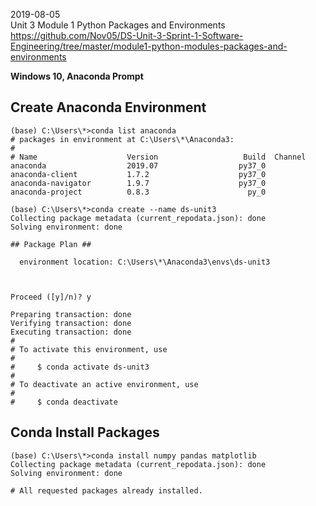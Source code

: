 2019-08-05  
Unit 3 Module 1 Python Packages and Environments  
https://github.com/Nov05/DS-Unit-3-Sprint-1-Software-Engineering/tree/master/module1-python-modules-packages-and-environments

**Windows 10, Anaconda Prompt**  

## Create Anaconda Environment

```
(base) C:\Users\*>conda list anaconda
# packages in environment at C:\Users\*\Anaconda3:
#
# Name                    Version                   Build  Channel
anaconda                  2019.07                  py37_0
anaconda-client           1.7.2                    py37_0
anaconda-navigator        1.9.7                    py37_0
anaconda-project          0.8.3                      py_0

(base) C:\Users\*>conda create --name ds-unit3
Collecting package metadata (current_repodata.json): done
Solving environment: done

## Package Plan ##

  environment location: C:\Users\*\Anaconda3\envs\ds-unit3



Proceed ([y]/n)? y

Preparing transaction: done
Verifying transaction: done
Executing transaction: done
#
# To activate this environment, use
#
#     $ conda activate ds-unit3
#
# To deactivate an active environment, use
#
#     $ conda deactivate
```

## Conda Install Packages
```
(base) C:\Users\*>conda install numpy pandas matplotlib
Collecting package metadata (current_repodata.json): done
Solving environment: done

# All requested packages already installed.
```

